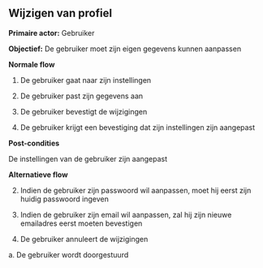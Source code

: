 ## Wijzigen van profiel

**Primaire actor:** Gebruiker

**Objectief:** De gebruiker moet zijn eigen gegevens kunnen aanpassen

**Normale flow**

1.  De gebruiker gaat naar zijn instellingen

2.  De gebruiker past zijn gegevens aan

3.  De gebruiker bevestigt de wijzigingen

4.  De gebruiker krijgt een bevestiging dat zijn instellingen zijn aangepast

**Post-condities**

De instellingen van de gebruiker zijn aangepast

**Alternatieve flow**

2. Indien de gebruiker zijn passwoord wil aanpassen,
   moet hij eerst zijn huidig passwoord ingeven

2. Indien de gebruiker zijn email wil aanpassen,
   zal hij zijn nieuwe emailadres eerst moeten bevestigen

3. De gebruiker annuleert de wijzigingen

  a. De gebruiker wordt doorgestuurd
